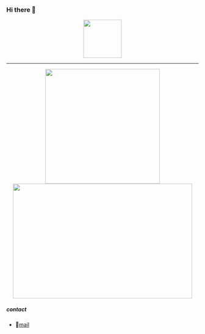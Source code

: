 ### Hi there 👋
<div align="center">
  <img src="https://media.giphy.com/media/xULW8N1gBOKIWuIka4/giphy.gif" width="100" height="100">
  </div>
  <hr/>
  <div align="center">
  <img src="https://github-readme-stats.vercel.app/api/top-langs/?username=polarspetroll&layout=compact&theme=radical" width="300" height="300">
  <img src="https://github-readme-stats.vercel.app/api?username=polarspetroll&hide=issues,prs&theme=merko" width="470" height="300">
  </div>

##### contact
- :email:[mail](mailto:polarspetroll@protonmail.com)
